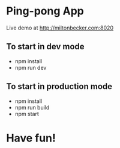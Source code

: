 # Ping-pong App

Live demo at http://miltonbecker.com:8020

## To start in dev mode
* npm install
* npm run dev

## To start in production mode
* npm install
* npm run build
* npm start

# Have fun!
